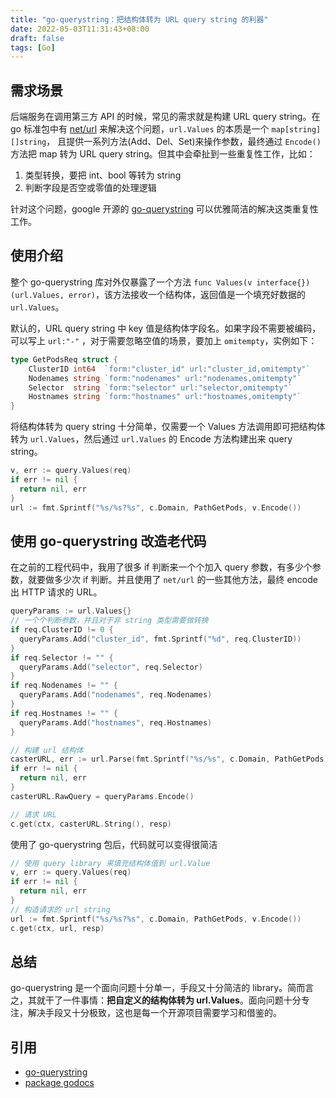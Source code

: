 ```yaml
---
title: "go-querystring：把结构体转为 URL query string 的利器"
date: 2022-05-03T11:31:43+08:00
draft: false
tags: [Go]
---
```


##  需求场景

后端服务在调用第三方 API 的时候，常见的需求就是构建 URL query string。在 go 标准包中有 [net/url](https://pkg.go.dev/net/url) 来解决这个问题，`url.Values` 的本质是一个 `map[string][]string`， 且提供一系列方法(Add、Del、Set)来操作参数，最终通过 `Encode()` 方法把 map 转为 URL query string。但其中会牵扯到一些重复性工作，比如：
1. 类型转换，要把 int、bool 等转为 string
2. 判断字段是否空或零值的处理逻辑

针对这个问题，google 开源的 [go-querystring](https://github.com/google/go-querystring)  可以优雅简洁的解决这类重复性工作。

## 使用介绍

整个 go-querystring 库对外仅暴露了一个方法 `func Values(v interface{}) (url.Values, error)`，该方法接收一个结构体，返回值是一个填充好数据的 `url.Values`。

默认的，URL query string 中 key 值是结构体字段名。如果字段不需要被编码，可以写上 `url:"-"` ，对于需要忽略空值的场景，要加上 `omitempty`，实例如下：

```go
type GetPodsReq struct {
	ClusterID int64  `form:"cluster_id" url:"cluster_id,omitempty"`
	Nodenames string `form:"nodenames" url:"nodenames,omitempty"`
	Selector  string `form:"selector" url:"selector,omitempty"`
	Hostnames string `form:"hostnames" url:"hostnames,omitempty"`
}
```
将结构体转为 query string 十分简单，仅需要一个  Values 方法调用即可把结构体转为 `url.Values`，然后通过 `url.Values` 的  Encode 方法构建出来 query string。

```go
v, err := query.Values(req)
if err != nil {
  return nil, err
}
url := fmt.Sprintf("%s/%s?%s", c.Domain, PathGetPods, v.Encode())
```

## 使用 go-querystring 改造老代码

在之前的工程代码中，我用了很多 if 判断来一个个加入 query 参数，有多少个参数，就要做多少次 if 判断。并且使用了 `net/url` 的一些其他方法，最终 encode 出 HTTP 请求的 URL。

```go
queryParams := url.Values{}
// 一个个判断参数，并且对于非 string 类型需要做转换
if req.ClusterID != 0 {
  queryParams.Add("cluster_id", fmt.Sprintf("%d", req.ClusterID))
}
if req.Selector != "" {
  queryParams.Add("selector", req.Selector)
}
if req.Nodenames != "" {
  queryParams.Add("nodenames", req.Nodenames)
}
if req.Hostnames != "" {
  queryParams.Add("hostnames", req.Hostnames)
}

// 构建 url 结构体
casterURL, err := url.Parse(fmt.Sprintf("%s/%s", c.Domain, PathGetPods))
if err != nil {
  return nil, err
}
casterURL.RawQuery = queryParams.Encode()

// 请求 URL
c.get(ctx, casterURL.String(), resp)
```

使用了 go-querystring 包后，代码就可以变得很简洁

```go
// 使用 query library 来填充结构体值到 url.Value
v, err := query.Values(req)
if err != nil {
  return nil, err
}
// 构造请求的 url string
url := fmt.Sprintf("%s/%s?%s", c.Domain, PathGetPods, v.Encode())
c.get(ctx, url, resp)
```

## 总结

go-querystring 是一个面向问题十分单一，手段又十分简洁的 library。简而言之，其就干了一件事情：**把自定义的结构体转为 url.Values**。面向问题十分专注，解决手段又十分极致，这也是每一个开源项目需要学习和借鉴的。

## 引用
- [go-querystring](https://github.com/google/go-querystring)
- [package godocs](https://pkg.go.dev/github.com/google/go-querystring/query#section-documentation)
